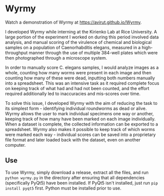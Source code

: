 # Wyrmy

Watch a demonstration of Wyrmy at https://avirut.github.io/Wyrmy.

I developed Wyrmy while interning at the Kirienko Lab at Rice University. A large portion of the experiment I worked on during this period involved data analysis, and manual scoring of the virulence of chemical and biological samples on a population of Caenorhabditis elegans, measured in a high-throughput manner through the use of multiple 384-well plates which were then photographed through a microscope system.

In order to manually score C. elegans samples, I would analyze images as a whole, counting how many worms were present in each image and then counting how many of these were dead, inputting both numbers manually into a spreadsheet. This was an intensive task as it required complete focus on keeping track of what had and had not been counted, and the effort required additionally led to inaccuracies and mis-scores over time.

To solve this issue, I developed Wyrmy with the aim of reducing the task to its simplest form - identifying individual roundworms as dead or alive. Wyrmy allows the user to mark individual specimens one way or another, keeping track of how many have been marked on each image individually. When a dataset is complete, the collected information can be exported to a spreadsheet. Wyrmy also makes it possible to keep track of which worms were marked each way - individual scores can be saved into a proprietary file format and later loaded back with the dataset, even on another computer.

## Use

To use Wyrmy, simply download a release, extract all the files, and run `python wyrmy.py` in the directory after ensuring that all dependencies (specifically PyQt5) have been installed. If PyQt5 isn't installed, just run `pip install pyqt5` first. Python must be installed prior to use.
